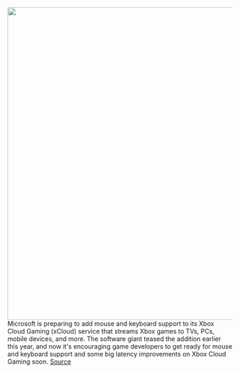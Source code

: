 <img src='https://cdn.vox-cdn.com/thumbor/l9LuxE_Exegyey-f8urNCB7k3as=/0x0:2040x1360/1200x800/filters:focal(857x517:1183x843)/cdn.vox-cdn.com/uploads/chorus_image/image/71002710/acastro_210429_1777_0003.0.jpg' width='700px' /><br/>
Microsoft is preparing to add mouse and keyboard support to its Xbox Cloud Gaming (xCloud) service that streams Xbox games to TVs, PCs, mobile devices, and more. The software giant teased the addition earlier this year, and now it's encouraging game developers to get ready for mouse and keyboard support and some big latency improvements on Xbox Cloud Gaming soon.
<a href='https://www.theverge.com/2022/6/22/23178179/xbox-cloud-gaming-keyboard-and-mouse-support-latency-improvements'> Source <a/>